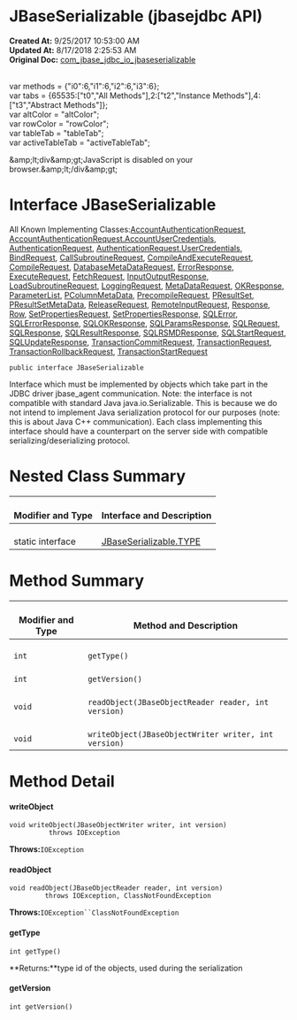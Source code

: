 # JBaseSerializable (jbasejdbc API)

**Created At:** 9/25/2017 10:53:00 AM  
**Updated At:** 8/17/2018 2:25:53 AM  
**Original Doc:** [com_jbase_jdbc_io_jbaseserializable](https://docs.jbase.com/39232-io/com_jbase_jdbc_io_jbaseserializable)  

<!--<br>    try {<br>        if (location.href.indexOf('is-external=true') == -1) {<br>            parent.document.title="JBaseSerializable (jbasejdbc   API)";<br>        }<br>    }<br>    catch(err) {<br>    }<br>//--><br>var methods = {"i0":6,"i1":6,"i2":6,"i3":6};<br>var tabs = {65535:["t0","All Methods"],2:["t2","Instance Methods"],4:["t3","Abstract Methods"]};<br>var altColor = "altColor";<br>var rowColor = "rowColor";<br>var tableTab = "tableTab";<br>var activeTableTab = "activeTableTab";&amp;amp;lt;div&amp;amp;gt;JavaScript is disabled on your browser.&amp;amp;lt;/div&amp;amp;gt;


# Interface JBaseSerializable

All Known Implementing Classes:[AccountAuthenticationRequest](./../../protocol/accountauthenticationrequest-%28jbasejdbc-api%29 "class in com.jbase.jdbc.protocol"), [AccountAuthenticationRequest.AccountUserCredentials](./../../protocol/accountauthenticationrequest-%28jbasejdbc-api%29 "class in com.jbase.jdbc.protocol"), [AuthenticationRequest](./../../protocol/authenticationrequest-%28jbasejdbc-api%29 "class in com.jbase.jdbc.protocol"), [AuthenticationRequest.UserCredentials](./../../protocol/authenticationrequest-%28jbasejdbc-api%29 "class in com.jbase.jdbc.protocol"), [BindRequest](./../../protocol/bindrequest-%28jbasejdbc---api%29 "class in com.jbase.jdbc.protocol"), [CallSubroutineRequest](./../../protocol/callsubroutinerequest-%28jbasejdbc---api%29 "class in com.jbase.jdbc.protocol"), [CompileAndExecuteRequest](./../../protocol/compileandexecuterequest-%28jbasejdbc---api%29 "class in com.jbase.jdbc.protocol"), [CompileRequest](./../../protocol/compilerequest-%28jbasejdbc---api%29 "class in com.jbase.jdbc.protocol"), [DatabaseMetaDataRequest](./../../protocol/databasemetadatarequest-%28jbasejdbc---api%29 "class in com.jbase.jdbc.protocol"), [ErrorResponse](./../errorresponse-%28jbasejdbc---api%29 "class in com.jbase.jdbc.io"), [ExecuteRequest](./../../protocol/executerequest-%28jbasejdbc---api%29 "class in com.jbase.jdbc.protocol"), [FetchRequest](./../../protocol/fetchrequest-%28jbasejdbc---api%29 "class in com.jbase.jdbc.protocol"), [InputOutputResponse](./../../protocol/inputoutputresponse-%28jbasejdbc---api%29 "class in com.jbase.jdbc.protocol"), [LoadSubroutineRequest](./../../protocol/loadsubroutinerequest-%28jbasejdbc---api%29 "class in com.jbase.jdbc.protocol"), [LoggingRequest](./../../protocol/loggingrequest-%28jbasejdbc-api%29 "class in com.jbase.jdbc.protocol"), [MetaDataRequest](./../../protocol/metadatarequest-%28jbasejdbc-api%29 "class in com.jbase.jdbc.protocol"), [OKResponse](./../okresponse-%28jbasejdbc---api%29 "class in com.jbase.jdbc.io"), [ParameterList](./../../protocol/parameterlist-%28jbasejdbc---api%29 "class in com.jbase.jdbc.protocol"), [PColumnMetaData](./../../protocol/pcolumnmetadata-%28jbasejdbc---api%29 "class in com.jbase.jdbc.protocol"), [PrecompileRequest](./../../protocol/precompilerequest-%28jbasejdbc---api%29 "class in com.jbase.jdbc.protocol"), [PResultSet](./../../protocol/presultset-%28jbasejdbc---api%29 "class in com.jbase.jdbc.protocol"), [PResultSetMetaData](./../../protocol/presultsetmetadata-%28jbasejdbc---api%29 "class in com.jbase.jdbc.protocol"), [ReleaseRequest](./../../protocol/releaserequest-%28jbasejdbc---api%29 "class in com.jbase.jdbc.protocol"), [RemoteInputRequest](./../../protocol/remoteinputrequest-%28jbasejdbc---api%29 "class in com.jbase.jdbc.protocol"), [Response](./../response-%28jbasejdbc-api%29 "class in com.jbase.jdbc.io"), [Row](./../../protocol/row-%28jbasejdbc---api%29 "class in com.jbase.jdbc.protocol"), [SetPropertiesRequest](./../../protocol/setpropertiesrequest-%28jbasejdbc---api%29 "class in com.jbase.jdbc.protocol"), [SetPropertiesResponse](./../../protocol/setpropertiesresponse-%28jbasejdbc---api%29 "class in com.jbase.jdbc.protocol"), [SQLError](./../sqlerror-%28jbasejdbc-api%29 "class in com.jbase.jdbc.io"), [SQLErrorResponse](./../../protocol/sqlerrorresponse-%28jbasejdbc---api%29 "class in com.jbase.jdbc.protocol"), [SQLOKResponse](./../../protocol/sqlokresponse-%28jbasejdbc---api%29 "class in com.jbase.jdbc.protocol"), [SQLParamsResponse](./../../protocol/sqlparamsresponse-%28jbasejdbc---api%29 "class in com.jbase.jdbc.protocol"), [SQLRequest](./../../protocol/sqlrequest-%28jbasejdbc---api%29 "class in com.jbase.jdbc.protocol"), [SQLResponse](./../../protocol/sqlresponse-%28jbasejdbc---api%29 "class in com.jbase.jdbc.protocol"), [SQLResultResponse](./../../protocol/sqlresultresponse-%28jbasejdbc---api%29 "class in com.jbase.jdbc.protocol"), [SQLRSMDResponse](./../../protocol/sqlrsmdresponse-%28jbasejdbc---api%29 "class in com.jbase.jdbc.protocol"), [SQLStartRequest](./../../protocol/sqlstartrequest-%28jbasejdbc---api%29 "class in com.jbase.jdbc.protocol"), [SQLUpdateResponse](./../../protocol/sqlupdateresponse-%28jbasejdbc---api%29 "class in com.jbase.jdbc.protocol"), [TransactionCommitRequest](./../../protocol/transactioncommitrequest-%28jbasejdbc-api%29 "class in com.jbase.jdbc.protocol"), [TransactionRequest](./../../protocol/transactionrequest-%28jbasejdbc-api%29 "class in com.jbase.jdbc.protocol"), [TransactionRollbackRequest](./../../protocol/transactionrollbackrequest-%28jbasejdbc-api%29 "class in com.jbase.jdbc.protocol"), [TransactionStartRequest](./../../protocol/transactionstartrequest-%28jbasejdbc-api%29 "class in com.jbase.jdbc.protocol")

```
public interface JBaseSerializable
```

Interface which must be implemented by objects which take part in the JDBC driver jbase\_agent communication. Note: the interface is not compatible with standard Java java.io.Serializable. This is because we do not intend to implement Java serialization protocol for our purposes (note: this is about Java C++ communication). Each class implementing this interface should have a counterpart on the server side with compatible serializing/deserializing protocol.

# 

# Nested Class Summary


| <br>Modifier and Type<br> | <br>Interface and Description<br> |
| --- | --- |
| <br>static interface<br> | <br>[JBaseSerializable.TYPE](./. "interface in com.jbase.jdbc.io")<br> |








# 

# Method Summary


| <br>Modifier and Type<br> | <br>Method and Description<br> |
| --- | --- |
| <br>`int`<br> | <br>`getType()`<br> |
| <br>`int`<br> | <br>`getVersion()`<br> |
| <br>`void`<br> | <br>`readObject(JBaseObjectReader reader, int version)`<br> |
| <br>`void`<br> | <br>`writeObject(JBaseObjectWriter writer, int version)`<br> |

# 

# Method Detail



#### **writeObject**

```
void writeObject(JBaseObjectWriter writer, int version)
          throws IOException
```
**Throws:**`IOException`






#### **readObject**

```
void readObject(JBaseObjectReader reader, int version)
         throws IOException, ClassNotFoundException
```
**Throws:**`IOException``ClassNotFoundException`




#### **getType**

```
int getType()
```
**Returns:**type id of the objects, used during the serialization




#### **getVersion**

```
int getVersion()
```


